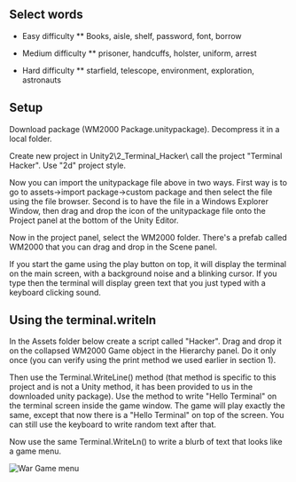 
## Select words

* Easy difficulty
** Books, aisle, shelf, password, font, borrow

* Medium difficulty
** prisoner, handcuffs, holster, uniform, arrest

* Hard difficulty
** starfield, telescope, environment, exploration, astronauts

## Setup

Download package (WM2000 Package.unitypackage). Decompress it in a local folder.

Create new project in Unity2\2_Terminal_Hacker\ call the project "Terminal Hacker". Use "2d" project style.

Now you can import the unitypackage file above in two ways. First way is to go to assets->import package->custom package and then select the file using the file browser. Second is to have the file in a Windows Explorer Window, then drag and drop the icon of the unitypackage file onto the Project panel at the bottom of the Unity Editor.

Now in the project panel, select the WM2000 folder. There's a prefab called WM2000 that you can drag and drop in the Scene panel.

If you start the game using the play button on top, it will display the terminal on the main screen, with a background noise and a blinking cursor. If you type then the terminal will display green text that you just typed with a keyboard clicking sound.

## Using the terminal.writeln

In the Assets folder below create a script called "Hacker". Drag and drop it on the collapsed WM2000 Game object in the Hierarchy panel.
Do it only once (you can verify using the print method we used earlier in section 1).

Then use the Terminal.WriteLine() method (that method is specific to this project and is not a Unity method, it has been provided to us in the downloaded unity package). Use the method to write "Hello Terminal" on the terminal screen inside the game window.
The game will play exactly the same, except that now there is a "Hello Terminal" on top of the screen. You can still use the keyboard to write random text after that.

Now use the same Terminal.WriteLn() to write a blurb of text that looks like a game menu.

![War Game menu](joshua-game-menu.png)



